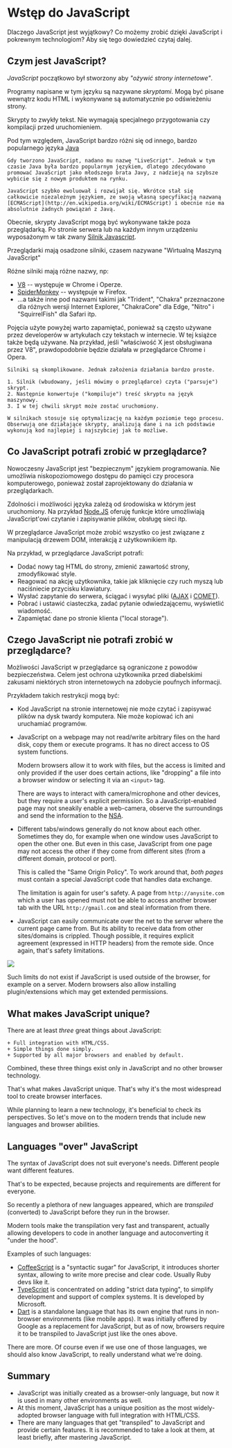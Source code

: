 # Wstęp do JavaScript

Dlaczego JavaScript jest wyjątkowy? Co możemy zrobić dzięki JavaScript i pokrewnym technologiom? Aby się tego dowiedzieć czytaj dalej.

## Czym jest JavaScript?

*JavaScript* początkowo był stworzony aby *"ożywić strony internetowe"*.

Programy napisane w tym języku są nazywane *skryptami*. Mogą być pisane wewnątrz kodu HTML i wykonywane są automatycznie po odświeżeniu strony.

Skrypty to zwykły tekst. Nie wymagają specjalnego przygotowania czy kompilacji przed uruchomieniem.

Pod tym względem, JavaScript bardzo różni się od innego, bardzo popularnego języka  [Java](http://en.wikipedia.org/wiki/Java)

```smart header="Why <u>Java</u>Script?"
Gdy tworzono JavaScript, nadano mu nazwę "LiveScript". Jednak w tym czasie Java była bardzo popularnym językiem, dlatego zdecydowano promować JavaScript jako młodszego brata Javy, z nadzieją na szybsze wybicie się z nowym produktem na rynku.

JavaScript szybko ewoluował i rozwijał się. Wkrótce stał się całkowicie niezależnym językiem, ze swoją własną specyfikacją nazwaną [ECMAScript](http://en.wikipedia.org/wiki/ECMAScript) i obecnie nie ma absolutnie żadnych powiązań z Javą.
```

Obecnie, skrypty JavaScript mogą być wykonywane także poza przeglądarką. Po stronie serwera lub na każdym innym urządzeniu wyposażonym w tak zwany [Silnik Javascript](https://en.wikipedia.org/wiki/JavaScript_engine).

Przeglądarki mają osadzone silniki, czasem nazywane "Wirtualną Maszyną JavaScript"

Różne silniki mają różne nazwy, np:

- [V8](https://en.wikipedia.org/wiki/V8_(JavaScript_engine)) -- występuje w Chrome i Operze.
- [SpiderMonkey](https://en.wikipedia.org/wiki/SpiderMonkey) -- występuje w Firefox.
- ...a także inne pod nazwami takimi jak "Trident", "Chakra" przeznaczone dla różnych wersji Internet Explorer, "ChakraCore" dla Edge, "Nitro" i "SquirrelFish" dla Safari itp.

Pojęcia użyte powyżej warto zapamiętać, ponieważ są często używane przez developerów w artykułach czy tekstach w internecie. W tej książce także będą używane. Na przykład, jeśli "właściwość X jest obsługiwana przez V8", prawdopodobnie będzie działała w przeglądarce Chrome i Opera.


```smart header="How engines work?"
Silniki są skomplikowane. Jednak założenia działania bardzo proste.

1. Silnik (wbudowany, jeśli mówimy o przeglądarce) czyta ("parsuje") skrypt.
2. Następnie konwertuje ("kompiluje") treść skryptu na język maszynowy.
3. I w tej chwili skrypt może zostać uruchomiony.

W silnikach stosuje się optymalizację na każdym poziomie tego procesu. Obserwują one działające skrypty, analizują dane i na ich podstawie wykonują kod najlepiej i najszybciej jak to możliwe.
```

## Co JavaScript potrafi zrobić w przeglądarce?

Nowoczesny JavaScript jest "bezpiecznym" językiem programowania. Nie umożliwia niskopoziomowego dostępu do pamięci czy procesora komputerowego, ponieważ został zaprojektowany do działania w przeglądarkach.

Zdolności i możliwości języka zależą od środowiska w którym jest uruchomiony. Na przykład [Node.JS](https://wikipedia.org/wiki/Node.js) oferuję funkcje które umożliwiają JavaScript'owi czytanie i zapisywanie plików, obsługę sieci itp.

W przeglądarce JavaScript może zrobić wszystko co jest związane z manipulacją drzewem DOM, interakcją z użytkownikiem itp.

Na przykład, w przeglądarce JavaScript potrafi:

- Dodać nowy tag HTML do strony, zmienić zawartość strony, zmodyfikować style.
- Reagować na akcję użytkownika, takie jak kliknięcie czy ruch myszą lub naciśniecie przycisku klawiatury.
- Wysłać zapytanie do serwera, ściągać i wysyłać pliki ([AJAX](https://en.wikipedia.org/wiki/Ajax_(programming)) i [COMET](https://en.wikipedia.org/wiki/Comet_(programming))).
- Pobrać i ustawić ciasteczka, zadać pytanie odwiedzającemu, wyświetlić wiadomość.
- Zapamiętać dane po stronie klienta ("local storage").

## Czego JavaScript nie potrafi zrobić w przeglądarce?

Możliwości JavaScript w przeglądarce są ograniczone z powodów bezpieczeństwa. Celem jest ochrona użytkownika przed diabelskimi zakusami niektórych stron internetowych na zdobycie poufnych informacji.

Przykładem takich restrykcji mogą być:
- Kod JavaScript na stronie internetowej nie może czytać i zapisywać plików na dysk twardy komputera. Nie może kopiować ich ani uruchamiać programów.

- JavaScript on a webpage may not read/write arbitrary files on the hard disk, copy them or execute programs. It has no direct access to OS system functions.

    Modern browsers allow it to work with files, but the access is limited and only provided if the user does certain actions, like "dropping" a file into a browser window or selecting it via an `<input>` tag.

    There are ways to interact with camera/microphone and other devices, but they require a user's explicit permission. So a JavaScript-enabled page may not sneakily enable a web-camera, observe the surroundings and send the information to the [NSA](https://en.wikipedia.org/wiki/National_Security_Agency).
- Different tabs/windows generally do not know about each other. Sometimes they do, for example when one window uses JavaScript to open the other one. But even in this case, JavaScript from one page may not access the other if they come from different sites (from a different domain, protocol or port).

    This is called the "Same Origin Policy". To work around that, *both pages* must contain a special JavaScript code that handles data exchange.

    The limitation is again for user's safety. A page from `http://anysite.com` which a user has opened must not be able to access another browser tab with the URL `http://gmail.com` and steal information from there.
- JavaScript can easily communicate over the net to the server where the current page came from. But its ability to receive data from other sites/domains is crippled. Though possible, it requires explicit agreement (expressed in HTTP headers) from the remote side. Once again, that's safety limitations.

![](limitations.png)

Such limits do not exist if JavaScript is used outside of the browser, for example on a server. Modern browsers also allow installing plugin/extensions which may get extended permissions.

## What makes JavaScript unique?

There are at least *three* great things about JavaScript:

```compare
+ Full integration with HTML/CSS.
+ Simple things done simply.
+ Supported by all major browsers and enabled by default.
```

Combined, these three things exist only in JavaScript and no other browser technology.

That's what makes JavaScript unique. That's why it's the most widespread tool to create browser interfaces.

While planning to learn a new technology, it's beneficial to check its perspectives. So let's move on to the modern trends that include new languages and browser abilities.


## Languages "over" JavaScript

The syntax of JavaScript does not suit everyone's needs. Different people want different features.

That's to be expected, because projects and requirements are different for everyone.

So recently a plethora of new languages appeared, which are *transpiled* (converted) to JavaScript before they run in the browser.

Modern tools make the transpilation very fast and transparent, actually allowing developers to code in another language and autoconverting it "under the hood".

Examples of such languages:

- [CoffeeScript](http://coffeescript.org/) is a "syntactic sugar" for JavaScript, it introduces shorter syntax, allowing to write more precise and clear code. Usually Ruby devs like it.
- [TypeScript](http://www.typescriptlang.org/) is concentrated on adding "strict data typing", to simplify development and support of complex systems. It is developed by Microsoft.
- [Dart](https://www.dartlang.org/) is a standalone language that has its own engine that runs in non-browser environments (like mobile apps). It was initially offered by Google as a replacement for JavaScript, but as of now, browsers require it to be transpiled to JavaScript just like the ones above.

There are more. Of course even if we use one of those languages, we should also know JavaScript, to really understand what we're doing.

## Summary

- JavaScript was initially created as a browser-only language, but now it is used in many other environments as well.
- At this moment, JavaScript has a unique position as the most widely-adopted browser language with full integration with HTML/CSS.
- There are many languages that get "transpiled" to JavaScript and provide certain features. It is recommended to take a look at them, at least briefly, after mastering JavaScript.
